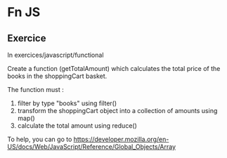 <!-- .slide: class="exercice"-->

# Fn JS

## Exercice

In exercices/javascript/functional

Create a function (getTotalAmount) which calculates the total price of the books in the shoppingCart basket.

The function must :

1. filter by type "books" using filter()
2. transform the shoppingCart object into a collection of amounts using map()
3. calculate the total amount using reduce()

To help, you can go to https://developer.mozilla.org/en-US/docs/Web/JavaScript/Reference/Global_Objects/Array
